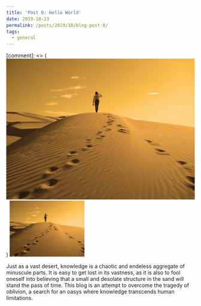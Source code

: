 ```yaml
---
title: 'Post 0: Hello World'
date: 2019-10-23
permalink: /posts/2019/10/blog-post-0/
tags:
  - general
---
```


[comment]: <> (![Desert of knowledge](/images/wanderer.jpg))
<img src="/images/wanderer.jpg" alt="desert" width="200"/>

Just as a vast desert, knowledge is a chaotic and endeless aggregate of minuscule parts. It is easy to get lost in its vastness, as it is also to fool oneself into believing that a small and desolate structure in the sand will stand the pass of time. This blog is an attempt to overcome the tragedy of oblivion, a search for an oasys where knowledge transcends human limitations.  
